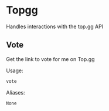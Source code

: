 # Topgg

Handles interactions with the top.gg API

## Vote

Get the link to vote for me on Top.gg

Usage:

```md
vote 
```

Aliases:

```md
None
```

